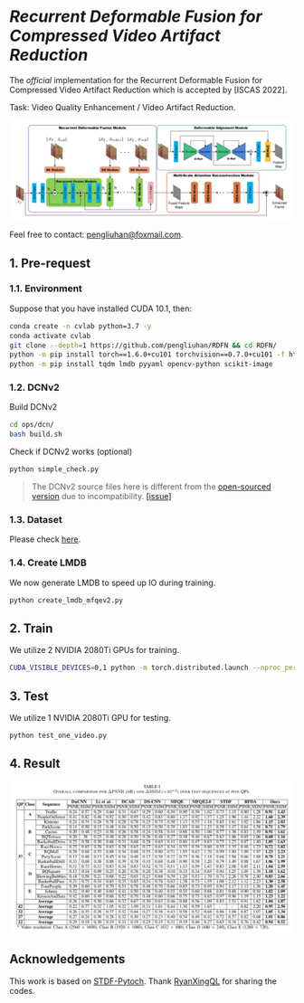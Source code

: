 # *Recurrent Deformable Fusion for Compressed Video Artifact Reduction*


The *official* implementation for the Recurrent Deformable Fusion for Compressed Video Artifact Reduction which is accepted by [ISCAS 2022].

Task: Video Quality Enhancement / Video Artifact Reduction.


![framework](fig/framework.png)

Feel free to contact: <pengliuhan@foxmail.com>.

## 1. Pre-request

### 1.1. Environment
Suppose that you have installed CUDA 10.1, then:
```bash
conda create -n cvlab python=3.7 -y  
conda activate cvlab
git clone --depth=1 https://github.com/pengliuhan/RDFN && cd RDFN/
python -m pip install torch==1.6.0+cu101 torchvision==0.7.0+cu101 -f https://download.pytorch.org/whl/torch_stable.html
python -m pip install tqdm lmdb pyyaml opencv-python scikit-image
```

### 1.2. DCNv2

Build DCNv2

```bash
cd ops/dcn/
bash build.sh
```

Check if DCNv2 works (optional)

```bash
python simple_check.py
```

> The DCNv2 source files here is different from the [open-sourced version](https://github.com/chengdazhi/Deformable-Convolution-V2-PyTorch) due to incompatibility. [[issue]](https://github.com/open-mmlab/mmediting/issues/84#issuecomment-644974315)

### 1.3. Dataset

Please check [here](https://github.com/ryanxingql/mfqev2.0/wiki/MFQEv2-Dataset).

### 1.4. Create LMDB
We now generate LMDB to speed up IO during training.
```bash
python create_lmdb_mfqev2.py
```

## 2. Train

We utilize 2 NVIDIA 2080Ti GPUs for training.
```bash
CUDA_VISIBLE_DEVICES=0,1 python -m torch.distributed.launch --nproc_per_node=2 --master_port=12390 train.py --opt_path option_R3_mfqev2_2G.yml
```

## 3. Test
We utilize 1 NVIDIA 2080Ti GPU for testing.
```bash
python test_one_video.py
```
## 4. Result
![result](fig/result.png)



## Acknowledgements
This work is based on [STDF-Pytoch](https://github.com/RyanXingQL/STDF-PyTorch). Thank [RyanXingQL](https://github.com/RyanXingQL)  for sharing the codes.
